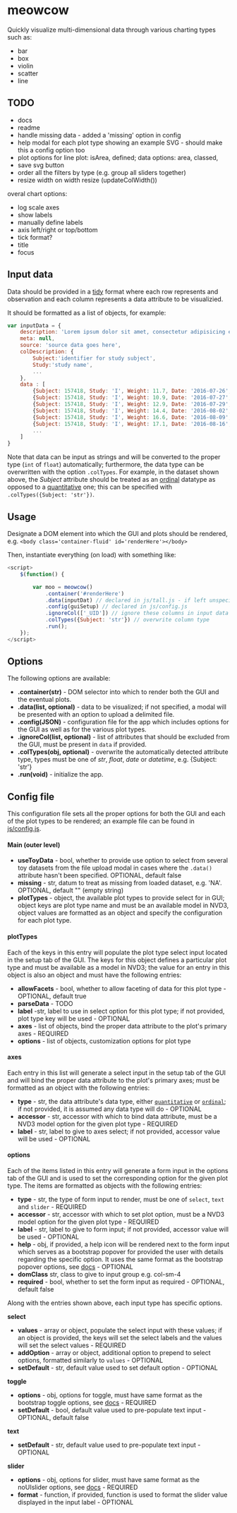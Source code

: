 # meowcow

Quickly visualize multi-dimensional data through various charting types such as:

- bar
- box
- violin
- scatter
- line 

## TODO

- docs
- readme
- handle missing data - added a 'missing' option in config
- help modal for each plot type showing an example SVG - should make this a config option too
- plot options for line plot: isArea, defined; data options: area, classed, 
- save svg button
- order all the filters by type (e.g. group all sliders together)
- resize width on width resize (updateColWidth())

overal chart options:
- log scale axes
- show labels
- manually define labels
- axis left/right or top/bottom
- tick format?
- title
- focus


## Input data

Data should be provided in a [tidy]() format where each row represents and observation and each column represents a data attribute to be visualizied.

It should be formatted as a list of objects, for example:
```javascript
var inputData = {
    description: 'Lorem ipsum dolor sit amet, consectetur adipisicing elit, sed do eiusmod tempor incididunt ut labore et dolore magna aliqua. Ut enim ad minim veniam, quis nostrud exercitation ullamco laboris nisi ut aliquip ex ea commodo consequat. Duis aute irure dolor in reprehenderit in voluptate velit esse cillum dolore eu fugiat nulla pariatur. Excepteur sint occaecat cupidatat non proident, sunt in culpa qui officia deserunt mollit anim id est laborum.',
    meta: null,
    source: 'source data goes here',
    colDescription: {
        Subject:'identifier for study subject',
        Study:'study name',
        ...
    },
    data : [
        {Subject: 157418, Study: 'I', Weight: 11.7, Date: '2016-07-26', Protocol: 'control', Drug: 'zeta', Isolator: 'A'},
        {Subject: 157418, Study: 'I', Weight: 10.9, Date: '2016-07-27', Protocol: 'control', Drug: 'zeta', Isolator: 'A'},
        {Subject: 157418, Study: 'I', Weight: 12.9, Date: '2016-07-29', Protocol: 'control', Drug: 'zeta', Isolator: 'A'},
        {Subject: 157418, Study: 'I', Weight: 14.4, Date: '2016-08-02', Protocol: 'control', Drug: 'zeta', Isolator: 'A'},
        {Subject: 157418, Study: 'I', Weight: 16.6, Date: '2016-08-09', Protocol: 'control', Drug: 'zeta', Isolator: 'A'},
        {Subject: 157418, Study: 'I', Weight: 17.1, Date: '2016-08-16', Protocol: 'control', Drug: 'zeta', Isolator: 'A'},
        ...
    ]
}
```

Note that data can be input as strings and will be converted to the proper type (`int` of `float`) automatically; furthermore, the data type can be overwritten with the option `.colTypes`. For example, in the dataset shown above, the *Subject* attribute should be treated as an [ordinal]() datatype as opposed to a [quantitative]() one; this can be specified with `.colTypes({Subject: 'str'})`.

## Usage

Designate a DOM element into which the GUI and plots should be rendered, e.g. `<body class='container-fluid' id='renderHere'></body>`

Then, instantiate everything (on load) with something like:
```javascript
<script>
    $(function() {

        var moo = meowcow()
            .container('#renderHere')
            .data(inputDat) // declared in js/tall.js - if left unspecified, a modal will be loaded which allows user to upload a delimited file
            .config(guiSetup) // declared in js/config.js
            .ignoreCol(['_UID']) // ignore these columns in input data
            .colTypes({Subject: 'str'}) // overwrite column type
            .run();
    });
</script>
```

## Options

The following options are available:

- **.container(str)** - DOM selector into which to render both the GUI and the eventual plots.
- **.data(list, optional)** - data to be visualized; if not specified, a modal will be presented with an option to upload a delimited file.
- **.config(JSON)** - configuration file for the app which includes options for the GUI as well as for the various plot types.
- **.ignoreCol(list, optional)** - list of attributes that should be excluded from the GUI, must be present in `data` if provided.
- **.colTypes(obj, optional)** - overwrite the automatically detected attribute type, types must be one of *str*, *float*, *date* or *datetime*, e.g. {Subject: 'str'}
- **.run(void)** - initialize the app.



## Config file

This configuration file sets all the proper options for both the GUI and each of the plot types to be rendered; an example file can be found in [js/config.js](js/config.js).

#### Main (outer level)

- **useToyData** - bool, whether to provide use option to select from several toy datasets from the file upload modal in cases where the `.data()` attribute hasn't been specified. OPTIONAL, default false
- **missing** - str, datum to treat as missing from loaded dataset, e.g. 'NA'. OPTIONAL, default "" (empty string)
- **plotTypes** - object, the available plot types to provide select for in GUI; object keys are plot type name and must be an available model in NVD3, object values are formatted as an object and specify the configuration for each plot type.

#### plotTypes

Each of the keys in this entry will populate the plot type select input located in the setup tab of the GUI. The keys for this object defines a particular plot type and must be available as a model in NVD3; the value for an entry in this object is also an object and must have the following entries:

- **allowFacets** - bool, whether to allow faceting of data for this plot type - OPTIONAL, default true
- **parseData** - TODO
- **label** -str, label to use in select option for this plot type; if not provided, plot type key will be used - OPTIONAL
- **axes** - list of objects, bind the proper data attribute to the plot's primary axes - REQUIRED
- **options** - list of objects, customization options for plot type


#### axes

Each entry in this list will generate a select input in the setup tab of the GUI and will bind the proper data attribute to the plot's primary axes; must be formatted as an object with the following entries:

- **type** - str, the data attribute's data type, either [`quantitative`]() or [`ordinal`](); if not provided, it is assumed any data type will do - OPTIONAL
- **accessor** - str, accessor with which to bind data attribute, must be a NVD3 model option for the given plot type - REQUIRED
- **label** - str, label to give to axes select; if not provided, accessor value will be used - OPTIONAL

#### options

Each of the items listed in this entry will generate a form input in the options tab of the GUI and is used to set the corresponding option for the given plot type. The items are formatted as objects with the following entries:

- **type** - str, the type of form input to render, must be one of `select`, `text` and `slider` - REQUIRED
- **accessor** - str, accessor with which to set plot option, must be a NVD3 model option for the given plot type - REQUIRED
- **label** - str, label to give to form input; if not provided, accessor value will be used - OPTIONAL
- **help** - obj, if provided, a help icon will be rendered next to the form input which serves as a bootstrap popover for provided the user with details regarding the specific option. It uses the same format as the bootstrap popover options, see [docs](https://getbootstrap.com/javascript/#popovers) - OPTIONAL
- **domClass** str, class to give to input group e.g. col-sm-4
- **required** - bool, whether to set the form input as required - OPTIONAL, default false

Along with the entries shown above, each input type has specific options.

**select**
- **values** - array or object, populate the select input with these values; if an object is provided, the keys will set the select labels and the values will set the select values - REQUIRED
- **addOption** - array or object, additional option to prepend to select options, formatted similarly to `values` - OPTIONAL
- **setDefault** - str, default value used to set default option - OPTIONAL

**toggle**
- **options** - obj, options for toggle, must have same format as the bootstrap toggle options, see [docs](https://github.com/minhur/bootstrap-toggle/#options) - REQUIRED
- **setDefault** - bool, default value used to pre-populate text input - OPTIONAL, default false

**text**
- **setDefault** - str, default value used to pre-populate text input - OPTIONAL

**slider**
- **options** - obj, options for slider, must have same format as the noUIslider options, see [docs](https://refreshless.com/nouislider/slider-options/) - REQUIRED
- **format** - function, if provided, function is used to format the slider value displayed in the input label - OPTIONAL
